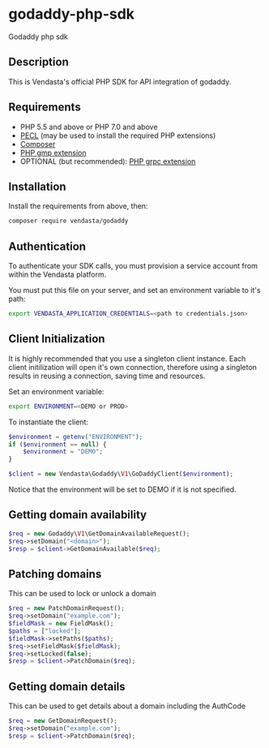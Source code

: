 # godaddy-php-sdk
Godaddy php sdk

## Description

This is Vendasta's official PHP SDK for API integration of godaddy.

## Requirements

- PHP 5.5 and above or PHP 7.0 and above
- [PECL](https://pecl.php.net/) (may be used to install the required PHP extensions)
- [Composer](https://getcomposer.org/)
- [PHP gmp extension](http://php.net/manual/en/book.gmp.php)
- OPTIONAL (but recommended): [PHP grpc extension](https://cloud.google.com/php/grpc)

## Installation

Install the requirements from above, then:

```bash
composer require vendasta/godaddy
```

## Authentication

To authenticate your SDK calls, you must provision a service account from within the Vendasta platform.

You must put this file on your server, and set an environment variable to it's path:

```bash
export VENDASTA_APPLICATION_CREDENTIALS=<path to credentials.json>
```

## Client Initialization

It is highly recommended that you use a singleton client instance. Each client initilization will open it's own connection, therefore using a singleton results in reusing a connection, saving time and resources.

Set an environment variable:

```bash
export ENVIRONMENT=<DEMO or PROD> 
```

To instantiate the client:

```php
$environment = getenv("ENVIRONMENT");
if ($environment == null) {
    $environment = "DEMO";
}

$client = new Vendasta\Godaddy\V1\GoDaddyClient($environment);
```

Notice that the environment will be set to DEMO if it is not specified.

## Getting domain availability
```php
$req = new Godaddy\V1\GetDomainAvailableRequest();
$req->setDomain("<domain>");
$resp = $client->GetDomainAvailable($req);
```

## Patching domains

This can be used to lock or unlock a domain

```php
$req = new PatchDomainRequest();
$req->setDomain("example.com");
$fieldMask = new FieldMask();
$paths = ["locked"];
$fieldMask->setPaths($paths);
$req->setFieldMask($fieldMask);
$req->setLocked(false);
$resp = $client->PatchDomain($req);
```

## Getting domain details

This can be used to get details about a domain including the AuthCode

```php
$req = new GetDomainRequest();
$req->setDomain("example.com");
$resp = $client->PatchDomain($req);
```
